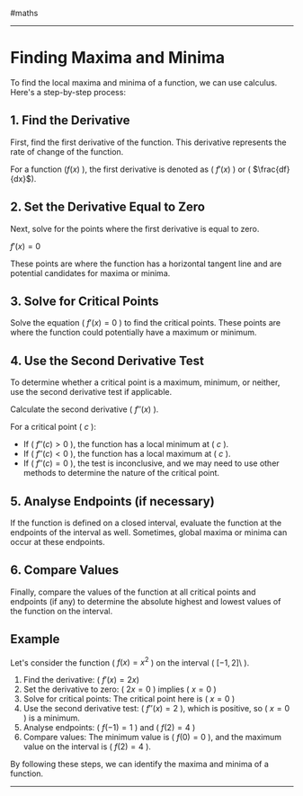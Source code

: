 #maths 

---
# Finding Maxima and Minima

To find the local maxima and minima of a function, we can use calculus. Here's a step-by-step process:

## 1. Find the Derivative
First, find the first derivative of the function. This derivative represents the rate of change of the function.

For a function \($f(x)$ \), the first derivative is denoted as \( $f'(x)$ \) or \( $\frac{df}{dx}$).

## 2. Set the Derivative Equal to Zero
Next, solve for the points where the first derivative is equal to zero.

$f'(x) = 0$

These points are where the function has a horizontal tangent line and are potential candidates for maxima or minima.

## 3. Solve for Critical Points
Solve the equation \( $f'(x) = 0$ \) to find the critical points. These points are where the function could potentially have a maximum or minimum.

## 4. Use the Second Derivative Test
To determine whether a critical point is a maximum, minimum, or neither, use the second derivative test if applicable.

Calculate the second derivative \( $f''(x)$ \).

For a critical point \( $c$ \):

- If \( $f''(c) > 0$ \), the function has a local minimum at \( $c$ \).
- If \( $f''(c) < 0$ \), the function has a local maximum at \( $c$ \).
- If \( $f''(c) = 0$ \), the test is inconclusive, and we may need to use other methods to determine the nature of the critical point.

## 5. Analyse Endpoints (if necessary)
If the function is defined on a closed interval, evaluate the function at the endpoints of the interval as well. Sometimes, global maxima or minima can occur at these endpoints.

## 6. Compare Values
Finally, compare the values of the function at all critical points and endpoints (if any) to determine the absolute highest and lowest values of the function on the interval.

## Example
Let's consider the function \( $f(x) = x^2$ \) on the interval \( $[-1, 2]$\ ).

1. Find the derivative: \( $f'(x) = 2x$\)
2. Set the derivative to zero: \( $2x = 0$ \) implies \( $x = 0$ \)
3. Solve for critical points: The critical point here is \( $x = 0$ \)
4. Use the second derivative test: \( $f''(x) = 2$ \), which is positive, so \( $x = 0$ \) is a minimum.
5. Analyse endpoints: \( $f(-1) = 1$ \) and \( $f(2) = 4$ \)
6. Compare values: The minimum value is \( $f(0) = 0$ \), and the maximum value on the interval is \( $f(2) = 4$ \).

By following these steps, we can identify the maxima and minima of a function.

---

